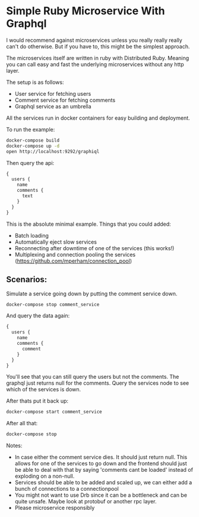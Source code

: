 # Simple Ruby Microservice With Graphql

I would recommend against microservices unless you really really really can't do otherwise. But if you have to, this might be the simplest approach.

The microservices itself are written in ruby with Distributed Ruby. Meaning you can call easy and fast the underlying microservices without any http layer.

The setup is as follows:

- User service for fetching users
- Comment service for fetching comments
- Graphql service as an umbrella

All the services run in docker containers for easy building and deployment.

To run the example:

```sh
docker-compose build
docker-compose up -d
open http://localhost:9292/graphiql
```

Then query the api:

```graphql
{
  users {
    name
    comments {
      text
    }
  }
}
```

This is the absolute minimal example.
Things that you could added:

- Batch loading
- Automatically eject slow services
- Reconnecting after downtime of one of the services (this works!)
- Multiplexing and connection pooling the services (https://github.com/mperham/connection_pool)

## Scenarios:

Simulate a service going down by putting the comment service down.

```
docker-compose stop comment_service
```

And query the data again:

```graphql
{
  users {
    name
    comments {
      comment
    }
  }
}
```

You'll see that you can still query the users but not the comments. The graphql just returns null for the comments. Query the services node to see which of the services is down.

After thats put it back up:

```sh
docker-compose start comment_service
```

After all that:

```sh
docker-compose stop
```

Notes:

- In case either the comment service dies. It should just return null. This allows for one of the services to go down and the frontend should just be able to deal with that by saying 'comments cant be loaded' instead of exploding on a non-null.
- Services should be able to be added and scaled up, we can either add a bunch of connections to a connectionpool
- You might not want to use Drb since it can be a bottleneck and can be quite unsafe. Maybe look at protobuf or another rpc layer.
- Please microservice responsibly

